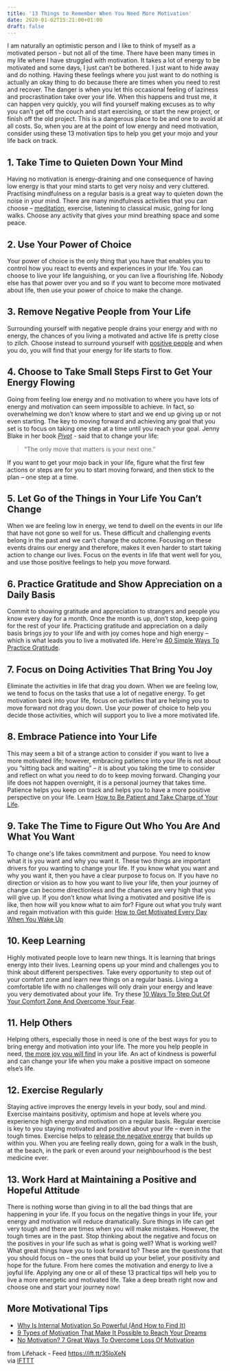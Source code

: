 ```yaml
---
title: '13 Things to Remember When You Need More Motivation'
date: 2020-01-02T15:21:00+01:00
draft: false
---
```


I am naturally an optimistic person and I like to think of myself as a motivated person - but not all of the time. There have been many times in my life where I have struggled with motivation. It takes a lot of energy to be motivated and some days, I just can’t be bothered. I just want to hide away and do nothing. Having these feelings where you just want to do nothing is actually an okay thing to do because there are times when you need to rest and recover. The danger is when you let this occasional feeling of laziness and procrastination take over your life. When this happens and trust me, it can happen very quickly, you will find yourself making excuses as to why you can’t get off the couch and start exercising, or start the new project, or finish off the old project. This is a dangerous place to be and one to avoid at all costs. So, when you are at the point of low energy and need motivation, consider using these 13 motivation tips to help you get your mojo and your life back on track.

1\. Take Time to Quieten Down Your Mind
---------------------------------------

Having no motivation is energy-draining and one consequence of having low energy is that your mind starts to get very noisy and very cluttered. Practising mindfulness on a regular basis is a great way to quieten down the noise in your mind. There are many mindfulness activities that you can choose – [meditation](https://www.lifehack.org/823361/how-do-you-meditate), exercise, listening to classical music, going for long walks. Choose any activity that gives your mind breathing space and some peace.

2\. Use Your Power of Choice
----------------------------

Your power of choice is the only thing that you have that enables you to control how you react to events and experiences in your life. You can choose to live your life languishing, or you can live a flourishing life. Nobody else has that power over you and so if you want to become more motivated about life, then use your power of choice to make the change.

3\. Remove Negative People from Your Life
-----------------------------------------

Surrounding yourself with negative people drains your energy and with no energy, the chances of you living a motivated and active life is pretty close to zilch. Choose instead to surround yourself with [positive people](https://www.lifehack.org/articles/lifestyle/the-10-essential-habits-of-positive-people.html) and when you do, you will find that your energy for life starts to flow.

4\. Choose to Take Small Steps First to Get Your Energy Flowing
---------------------------------------------------------------

Going from feeling low energy and no motivation to where you have lots of energy and motivation can seem impossible to achieve. In fact, so overwhelming we don’t know where to start and we end up giving up or not even starting. The key to moving forward and achieving any goal that you set is to focus on taking one step at a time until you reach your goal. Jenny Blake in her book [_Pivot_](https://www.amazon.com/dp/1591848202?tag=s7621-20) - said that to change your life:

> “The only move that matters is your next one.”

If you want to get your mojo back in your life, figure what the first few actions or steps are for you to start moving forward, and then stick to the plan – one step at a time.

5\. Let Go of the Things in Your Life You Can’t Change
------------------------------------------------------

When we are feeling low in energy, we tend to dwell on the events in our life that have not gone so well for us. These difficult and challenging events belong in the past and we can’t change the outcome. Focusing on these events drains our energy and therefore, makes it even harder to start taking action to change our lives. Focus on the events in life that went well for you, and use those positive feelings to help you move forward.

6\. Practice Gratitude and Show Appreciation on a Daily Basis
-------------------------------------------------------------

Commit to showing gratitude and appreciation to strangers and people you know every day for a month. Once the month is up, don’t stop, keep going for the rest of your life. Practicing gratitude and appreciation on a daily basis brings joy to your life and with joy comes hope and high energy – which is what leads you to live a motivated life. Here're [40 Simple Ways To Practice Gratitude](https://www.lifehack.org/articles/communication/40-simple-ways-practice-gratitude.html).

7\. Focus on Doing Activities That Bring You Joy
------------------------------------------------

Eliminate the activities in life that drag you down. When we are feeling low, we tend to focus on the tasks that use a lot of negative energy. To get motivation back into your life, focus on activities that are helping you to move forward not drag you down. Use your power of choice to help you decide those activities, which will support you to live a more motivated life.

8\. Embrace Patience into Your Life
-----------------------------------

This may seem a bit of a strange action to consider if you want to live a more motivated life; however, embracing patience into your life is not about you “sitting back and waiting” – it is about you taking the time to consider and reflect on what you need to do to keep moving forward. Changing your life does not happen overnight, it is a personal journey that takes time. Patience helps you keep on track and helps you to have a more positive perspective on your life. Learn [How to Be Patient and Take Charge of Your Life](https://www.lifehack.org/848706/how-to-be-patient).

9\. Take The Time to Figure Out Who You Are And What You Want
-------------------------------------------------------------

To change one's life takes commitment and purpose. You need to know what it is you want and why you want it. These two things are important drivers for you wanting to change your life. If you know what you want and why you want it, then you have a clear purpose to focus on. If you have no direction or vision as to how you want to live your life, then your journey of change can become directionless and the chances are very high that you will give up. If you don’t know what living a motivated and positive life is like, then how will you know what to aim for? Figure out what you truly want and regain motivation with this guide: [How to Get Motivated Every Day When You Wake Up](https://www.lifehack.org/810855/how-to-get-motivated)

10\. Keep Learning
------------------

Highly motivated people love to learn new things. It is learning that brings energy into their lives. Learning opens up your mind and challenges you to think about different perspectives. Take every opportunity to step out of your comfort zone and learn new things on a regular basis. Living a comfortable life with no challenges will only drain your energy and leave you very demotivated about your life. Try these [10 Ways To Step Out Of Your Comfort Zone And Overcome Your Fear](https://www.lifehack.org/articles/communication/10-ways-step-out-your-comfort-zone-and-enjoy-taking-risks.html).

11\. Help Others
----------------

Helping others, especially those in need is one of the best ways for you to bring energy and motivation into your life. The more you help people in need, [the more joy you will find](https://www.lifehack.org/articles/communication/why-helping-others-actually-helps-yourself.html) in your life. An act of kindness is powerful and can change your life when you make a positive impact on someone else’s life.

12\. Exercise Regularly
-----------------------

Staying active improves the energy levels in your body, soul and mind. Exercise maintains positivity, optimism and hope at levels where you experience high energy and motivation on a regular basis. Regular exercise is key to you staying motivated and positive about your life – even in the tough times. Exercise helps to [release the negative energy](https://www.lifehack.org/articles/lifestyle/10-reasons-why-exercise-makes-you-happier.html) that builds up within you. When you are feeling really down, going for a walk in the bush, at the beach, in the park or even around your neighbourhood is the best medicine ever.

13\. Work Hard at Maintaining a Positive and Hopeful Attitude
-------------------------------------------------------------

There is nothing worse than giving in to all the bad things that are happening in your life. If you focus on the negative things in your life, your energy and motivation will reduce dramatically. Sure things in life can get very tough and there are times when you will make mistakes. However, the tough times are in the past. Stop thinking about the negative and focus on the positives in your life such as what is going well? What is working well? What great things have you to look forward to? These are the questions that you should focus on – the ones that build up your belief, your positivity and hope for the future. From here comes the motivation and energy to live a joyful life. Applying any one or all of these 13 practical tips will help you to live a more energetic and motivated life. Take a deep breath right now and choose one and start your journey now!

More Motivational Tips
----------------------

*   [Why Is Internal Motivation So Powerful (And How to Find It)](https://www.lifehack.org/839224/internal-motivation)
*   [9 Types of Motivation That Make It Possible to Reach Your Dreams](https://www.lifehack.org/articles/productivity/6-types-of-motivation-explained.html)
*   [No Motivation? 7 Great Ways To Overcome Loss Of Motivation](https://www.lifehack.org/articles/communication/7-great-ways-how-overcome-loss-motivation.html)

  
  
from Lifehack - Feed https://ift.tt/35loXeN  
via [IFTTT](https://ifttt.com/?ref=da&site=blogger)